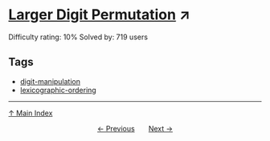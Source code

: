# [Larger Digit Permutation](https://projecteuler.net/problem=862) ↗️

Difficulty rating: 10%
Solved by: 719 users
## Tags

- [digit-manipulation](../tags/digit-manipulation.md)
- [lexicographic-ordering](../tags/lexicographic-ordering.md)



---

[↑ Main Index](../README.md)


<div align=center><a href='861.md'>← Previous</a> &nbsp;&nbsp; &nbsp;&nbsp;  <a href='863.md'>Next →</a></div>
